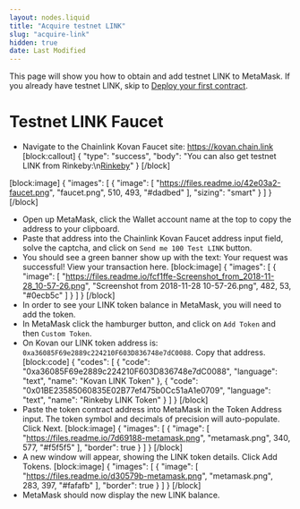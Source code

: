 ```yaml
---
layout: nodes.liquid
title: "Acquire testnet LINK"
slug: "acquire-link"
hidden: true
date: Last Modified
---
```

This page will show you how to obtain and add testnet LINK to MetaMask. If you already have testnet LINK, skip to [Deploy your first contract](doc:deploy-your-first-contract).

# Testnet LINK Faucet

* Navigate to the Chainlink Kovan Faucet site: <a href="https://kovan.chain.link/" target="_blank" rel="noreferrer, noopener">https://kovan.chain.link</a>
[block:callout]
{
  "type": "success",
  "body": "You can also get testnet LINK from Rinkeby:\n[Rinkeby](https://rinkeby.chain.link/)"
}
[/block]

[block:image]
{
  "images": [
    {
      "image": [
        "https://files.readme.io/42e03a2-faucet.png",
        "faucet.png",
        510,
        493,
        "#dadbed"
      ],
      "sizing": "smart"
    }
  ]
}
[/block]
* Open up MetaMask, click the Wallet account name at the top to copy the address to your clipboard.
* Paste that address into the Chainlink Kovan Faucet address input field, solve the captcha, and click on `Send me 100 Test LINK` button.
* You should see a green banner show up with the text: Your request was successful! View your transaction here.
[block:image]
{
  "images": [
    {
      "image": [
        "https://files.readme.io/fcf1ffe-Screenshot_from_2018-11-28_10-57-26.png",
        "Screenshot from 2018-11-28 10-57-26.png",
        482,
        53,
        "#0ecb5c"
      ]
    }
  ]
}
[/block]
* In order to see your LINK token balance in MetaMask, you will need to add the token.
* In MetaMask click the hamburger button, and click on `Add Token` and then `Custom Token`.
* On Kovan our LINK token address is: `0xa36085F69e2889c224210F603D836748e7dC0088`. Copy that address.
[block:code]
{
  "codes": [
    {
      "code": "0xa36085F69e2889c224210F603D836748e7dC0088",
      "language": "text",
      "name": "Kovan LINK Token"
    },
    {
      "code": "0x01BE23585060835E02B77ef475b0Cc51aA1e0709",
      "language": "text",
      "name": "Rinkeby LINK Token"
    }
  ]
}
[/block]
* Paste the token contract address into MetaMask in the Token Address input. The token symbol and decimals of precision will auto-populate. Click Next.
[block:image]
{
  "images": [
    {
      "image": [
        "https://files.readme.io/7d69188-metamask.png",
        "metamask.png",
        340,
        577,
        "#f5f5f5"
      ],
      "border": true
    }
  ]
}
[/block]
* A new window will appear, showing the LINK token details. Click Add Tokens.
[block:image]
{
  "images": [
    {
      "image": [
        "https://files.readme.io/d30579b-metamask.png",
        "metamask.png",
        283,
        397,
        "#fafafb"
      ],
      "border": true
    }
  ]
}
[/block]
* MetaMask should now display the new LINK balance.